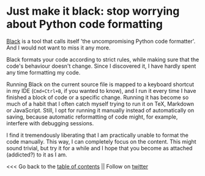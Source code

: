 # Just make it black: stop worrying about Python code formatting

[Black](https://github.com/psf/black) is a tool that calls itself 'the uncompromising Python code formatter'.
And I would not want to miss it any more.

Black formats your code according to strict rules, while making sure that the code's behaviour doesn't change.
Since I discovered it, I have hardly spent any time formatting my code.

Running Black on the current source file is mapped to a keyboard shortcut in my IDE (``Cmd+Ctrl+B``, if you wanted to know), and
I run it every time I have finished a block of code or a specific change. 
Running it has become so much of a habit that I often catch myself trying to run it on TeX, Markdown or JavaScript.
Still, I opt for running it manually instead of automatically on saving, because automatic reformatting of code might, 
for example, interfere with debugging sessions.

I find it tremendously liberating that I am practically unable to format the code manually.
This way, I can completely focus on the content.
This might sound trivial, but try it for a while and I hope that you become as attached (addicted?) to it as I am.



<<< Go back to the [table of contents](../README.md) || Follow on [twitter](https://twitter.com/EberhardHansis)